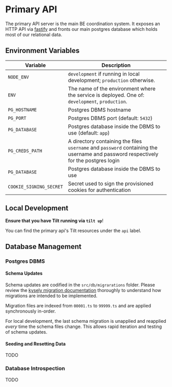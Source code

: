 # Primary API

The primary API server is the main BE coordination system. It exposes
an HTTP API via [fastify](https://fastify.dev/docs/latest/)
and fronts our main postgres database which holds most of our relational data.

## Environment Variables

| Variable                | Description                                                                                                                         |
|-------------------------|-------------------------------------------------------------------------------------------------------------------------------------|
| `NODE_ENV` | `development` if running in local development; `production` otherwise.                                                              |
| `ENV`                   | The name of the environment where the service is deployed. One of: `development`, `production`.                                     |
| `PG_HOSTNAME`           | Postgres DBMS hostname                                                                                                              |
| `PG_PORT`               | Postgres DBMS port (default: `5432`)                                                                                                |
| `PG_DATABASE`           | Postgres database inside the DBMS to use (default: `app`)                                                                           |
| `PG_CREDS_PATH`         | A directory containing the files `username` and `password` containing the username and password respectively for the postgres login |
| `PG_DATABASE`           | Postgres database inside the DBMS to use                                                                                            |
| `COOKIE_SIGNING_SECRET` | Secret used to sign the provisioned cookies for authentication                                                                      |

## Local Development

**Ensure that you have Tilt running via `tilt up`**!

You can find the primary api's Tilt resources under the `api` label.

## Database Management

### Postgres DBMS


#### Schema Updates

Schema updates are codified in the `src/db/migrarations` folder. Please review the
[kysely migration documentation](https://github.com/koskimas/kysely#migrations) thoroughly to understand how
migrations are intended to be implemented.

Migration files are indexed from `00001.ts` to `99999.ts` and are applied synchronously in-order.

For local development, the last schema migration is
unapplied and reapplied _every_ time the schema files change. This
allows rapid iteration and testing of schema updates.

#### Seeding and Resetting Data

TODO

### Database Introspection

TODO
